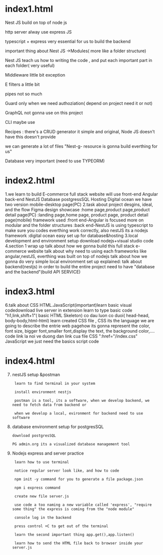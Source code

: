 # index1.html
Nest JS build on top of node js

http server alway use express JS

typescript + express very essential for us to build the backend

important thing about Nest JS ->Modules( more like a folder structure)

Nest JS teach us how to writing the code , and put each important part in each folder( very useful)

Middleware little bit exception

E filters a little bit

pipes not so much

Guard only when we need authoziation( depend on project need it or not)

GraphQL not gonna use on this project

CLI maybe use

Recipes : there's a CRUD generator it simple and original, Node JS doesn't have this doesn't provide

we can generate a lot of files "Nest-g- resource is gonna build everthing for us"

Database very important (need to use TYPEORM)
# index2.html
1.we learn to build E-commerce full stack website
    will use front-end Angular
                  back-end NestJS
                  Database postgressSQL
                  Hosting Digital ocean
      we have two version mobile-desktop page(PC)
    2.task about project desgins, ideal, and the flow
    Figma design showcase :home page,product page,product detail page(PC)
                          :landing page,home page, product page, product detail page(mobile)
    framework used        :front end-Angular is focused more on modular and the folder structures
                          :back end-NestJS is using typescript to make sure you codes everthing work correctly, also nestJS its a nodejs framework
                          :digital ocean easy set up for database&hosting
    3.local development and environment setup
                          download nodejs+visual studio code
    4.section 1 wrap up
                     talk about how we gonna build this full stack e-commerce website
                     talk about why need to using each frameworks like angular,nestJS, everthing was built on top of nodejs
                     talk about how we gonna do very simple local environment set up
          explained:
                     talk about backend(nestjs) in order to build the entire project need to have "database and the backend"(build API SERVICE)
# index3.html
6.talk about CSS HTML.JavaScript(important)learn basic visual 
        codedownload live server in extension
        learn to type basic code "h1,link,shift+1"( basic HTML Skeleton)
        co dau luon co duoi( head-head, body-body,html-html)
        learn created CSS file , CSS its the language we are going to describe the entrie web pagehow its gonna represent the color, font size, bigger font,smaller font,display the text, the background color,....
        code link la noi ve duong dan link cua file CSS ":href="/index.css"
        JavaScript we just need the basics 
        script code
# index4.html
7. nestJS setup &postman

        learn to find terminal in your system
        
        install environment nestjs
        
        postman is a tool, its a software, when we develop backend, we need to fetch data from backend or
        
        when we develop a local, evironment for backend need to use software
        
 8. database environment setup for postgresSQL
        
        download postgresSQL
        
        PG admin.org its a visualized database management tool
9. Nodejs express and server practice

        learn how to use terminal
        
        notice regular server look like, and how to code
        
        npm init -y command for you to generate a file package.json
        
        npm i express command
        
        create new file server.js
        
        use code a too naming a new variable called 'express', "require some thing" the express is coming from the "node module"
        
        console log in the backend
        
        press control +C to get out of the terminal
        
        learn the second important thing app.get(),app.listen()
        
        learn how to send the HTML file back to browser inside your server.js